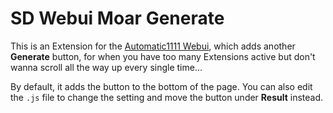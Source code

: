 ﻿# SD Webui Moar Generate
This is an Extension for the [Automatic1111 Webui](https://github.com/AUTOMATIC1111/stable-diffusion-webui), 
which adds another **Generate** button, 
for when you have too many Extensions active but don't wanna scroll all the way up every single time... 

By default, it adds the button to the bottom of the page.
You can also edit the `.js` file to change the setting and move the button under **Result** instead.
